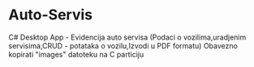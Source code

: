 # Auto-Servis
C# Desktop App - 
Evidencija auto servisa (Podaci o vozilima,uradjenim servisima,CRUD - potataka o vozilu,Izvodi u PDF formatu)
Obavezno kopirati "images" datoteku na C particiju
